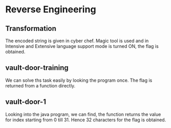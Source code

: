 # Reverse Engineering
## Transformation
The encoded string is given in cyber chef. Magic tool is used and in Intensive and Extensive language support mode is turned ON, the flag is obtained.
## vault-door-training
We can solve ths task easily by looking the program once. The flag is returned from a function directly.
## vault-door-1
Looking into the java program, we can find, the function returns the value for index starting from 0 till 31. Hence 32 characters for the flag is obtained.
